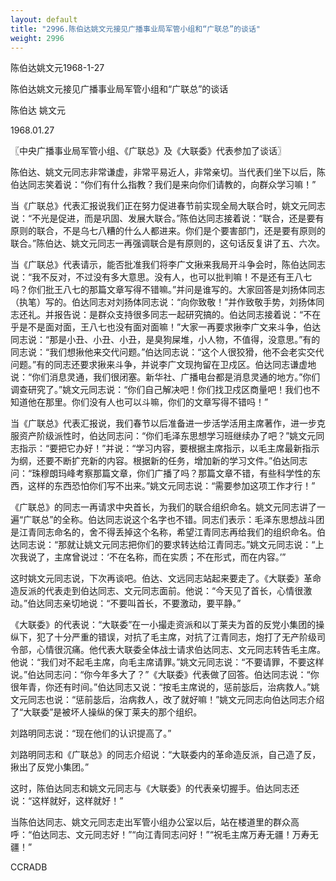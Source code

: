 ```yaml
---
layout: default
title: "2996.陈伯达姚文元接见广播事业局军管小组和“广联总”的谈话"
weight: 2996
---
```


陈伯达姚文元1968-1-27

陈伯达姚文元接见广播事业局军管小组和“广联总”的谈话

陈伯达 姚文元

1968.01.27

〖中央广播事业局军管小组、《广联总》及《大联委》代表参加了谈话〗

陈伯达、姚文元同志非常谦虚，非常平易近人，非常亲切。当代表们坐下以后，陈伯达同志笑着说：“你们有什么指教？我们是来向你们请教的，向群众学习嘛！”

当《广联总》代表汇报说我们正在努力促进春节前实现全局大联合时，姚文元同志说：“不光是促进，而是巩固、发展大联合。”陈伯达同志接着说：“联合，还是要有原则的联合，不是乌七八糟的什么人都进来。你们是个要害部门，还是要有原则的联合。”陈伯达、姚文元同志一再强调联合是有原则的，这句话反复讲了五、六次。

当《广联总》代表请示，能否批准我们将李广文揪来我局开斗争会时，陈伯达同志说：“我不反对，不过没有多大意思。没有人，也可以批判嘛！不是还有王八七吗？你们批王八七的那篇文章写得不错嘛。”并问是谁写的。大家回答是刘扬体同志（执笔）写的。伯达同志对刘扬体同志说：“向你致敬！”并作致敬手势，刘扬体同志还礼。并报告说：是群众支持很多同志一起研究搞的。伯达同志接着说：“不在乎是不是面对面，王八七也没有面对面嘛！”大家一再要求揪李广文来斗争，伯达同志说：“那是小丑、小丑、小丑，是臭狗屎堆，小人物，不值得，没意思。”有的同志说：“我们想揪他来交代问题。”伯达同志说：“这个人很狡猾，他不会老实交代问题。”有的同志还要求揪来斗争，并说李广文现拘留在卫戍区。伯达同志谦虚地说：“你们消息灵通，我们很闭塞。新华社、广播电台都是消息灵通的地方。”你们调查研究了。”姚文元同志说：“你们自己解决吧！你们找卫戍区商量吧！我们也不知道他在那里。你们没有人也可以斗嘛，你们的文章写得不错吗！”

当《广联总》代表汇报说，我们春节以后准备进一步活学活用主席著作，进一步克服资产阶级派性时，伯达同志问：“你们毛泽东思想学习班继续办了吧？”姚文元同志指示：“要把它办好！”并说：“学习内容，要根据主席指示，以毛主席最新指示为纲，还要不断扩充新的内容。根据新的任务，增加新的学习文件。”伯达同志问：“珠穆朗玛峰考察那篇文章，你们广播了吗？那篇文章不错，有些科学性的东西，这样的东西恐怕你们写不出来。”姚文元同志说：“需要参加这项工作才行！”

《广联总》的同志一再请求中央首长，为我们的联合组织命名。姚文元同志讲了一遍“广联总”的全称。伯达同志说这个名字也不错。同志们表示：毛泽东思想战斗团是江青同志命名的，舍不得丢掉这个名称，希望江青同志再给我们的组织命名。伯达同志说：“那就让姚文元同志把你们的要求转达给江青同志。”姚文元同志说：“上次我说了，主席曾说过：‘不在名称，而在实质；不在形式，而在内容。’”

这时姚文元同志说，下次再谈吧。伯达、文远同志站起来要走了。《大联委》革命造反派的代表走到伯达同志、文元同志面前。他说：“今天见了首长，心情很激动。”伯达同志亲切地说：“不要叫首长，不要激动，要平静。”

《大联委》的代表说：“大联委”在一小撮走资派和以丁莱夫为首的反党小集团的操纵下，犯了十分严重的错误，对抗了毛主席，对抗了江青同志，炮打了无产阶级司令部，心情很沉痛。他代表大联委全体战士请求伯达同志、文元同志转告毛主席。他说：“我们对不起毛主席，向毛主席请罪。”姚文元同志说：“不要请罪，不要这样说。”伯达同志问：“你今年多大了？”《大联委》代表做了回答。伯达同志说：“你很年青，你还有时间。”伯达同志又说：“按毛主席说的，惩前毖后，治病救人。”姚文元同志也说：“惩前毖后，治病救人，改了就好嘛！”姚文元同志向伯达同志介绍了“大联委”是被坏人操纵的保丁莱夫的那个组织。

刘路明同志说：“现在他们的认识提高了。”

刘路明同志和《广联总》的同志介绍说：“大联委内的革命造反派，自己造了反，揪出了反党小集团。”

这时，陈伯达同志和姚文元同志与《大联委》的代表亲切握手。伯达同志还说：“这样就好，这样就好！”

当陈伯达同志、姚文元同志走出军管小组办公室以后，站在楼道里的群众高呼：“伯达同志、文元同志好！”“向江青同志问好！”“祝毛主席万寿无疆！万寿无疆！”

CCRADB

